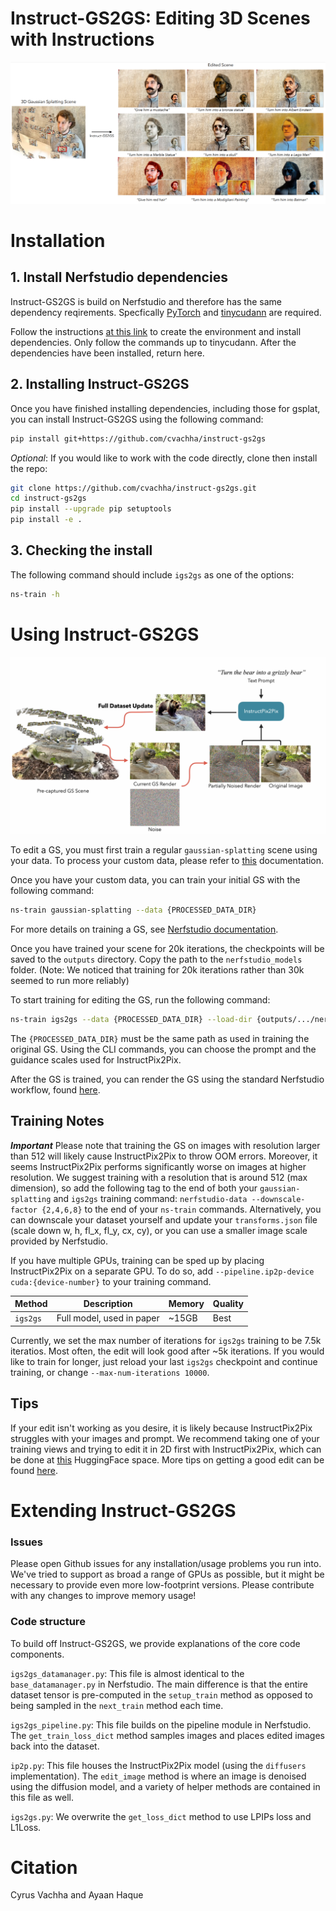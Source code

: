 # Instruct-GS2GS: Editing 3D Scenes with Instructions


![teaser](imgs/igs2gs_teaser.png)

# Installation

## 1. Install Nerfstudio dependencies

Instruct-GS2GS is build on Nerfstudio and therefore has the same dependency reqirements. Specfically [PyTorch](https://pytorch.org/) and [tinycudann](https://github.com/NVlabs/tiny-cuda-nn) are required.

Follow the instructions [at this link](https://docs.nerf.studio/quickstart/installation.html) to create the environment and install dependencies. Only follow the commands up to tinycudann. After the dependencies have been installed, return here.

## 2. Installing Instruct-GS2GS

Once you have finished installing dependencies, including those for gsplat, you can install Instruct-GS2GS using the following command:
```bash
pip install git+https://github.com/cvachha/instruct-gs2gs
```

_Optional_: If you would like to work with the code directly, clone then install the repo:
```bash
git clone https://github.com/cvachha/instruct-gs2gs.git
cd instruct-gs2gs
pip install --upgrade pip setuptools
pip install -e .
```

## 3. Checking the install

The following command should include `igs2gs` as one of the options:
```bash
ns-train -h
```

# Using Instruct-GS2GS

![teaser](imgs/igs2gs_pipeline.png)

To edit a GS, you must first train a regular `gaussian-splatting` scene using your data. To process your custom data, please refer to [this](https://docs.nerf.studio/quickstart/custom_dataset.html) documentation.

Once you have your custom data, you can train your initial GS with the following command:

```bash
ns-train gaussian-splatting --data {PROCESSED_DATA_DIR}
```

For more details on training a GS, see [Nerfstudio documentation](https://docs.nerf.studio/quickstart/first_nerf.html).

Once you have trained your scene for 20k iterations, the checkpoints will be saved to the `outputs` directory. Copy the path to the `nerfstudio_models` folder. (Note: We noticed that training for 20k iterations rather than 30k seemed to run more reliably)

To start training for editing the GS, run the following command:

```bash
ns-train igs2gs --data {PROCESSED_DATA_DIR} --load-dir {outputs/.../nerfstudio_models} --pipeline.prompt {"prompt"} --pipeline.guidance-scale 12.5 --pipeline.image-guidance-scale 1.5
```

The `{PROCESSED_DATA_DIR}` must be the same path as used in training the original GS. Using the CLI commands, you can choose the prompt and the guidance scales used for InstructPix2Pix.

After the GS is trained, you can render the GS using the standard Nerfstudio workflow, found [here](https://docs.nerf.studio/quickstart/viewer_quickstart.html).

## Training Notes

***Important***
Please note that training the GS on images with resolution larger than 512 will likely cause InstructPix2Pix to throw OOM errors. Moreover, it seems InstructPix2Pix performs significantly worse on images at higher resolution. We suggest training with a resolution that is around 512 (max dimension), so add the following tag to the end of both your `gaussian-splatting` and `igs2gs` training command: `nerfstudio-data --downscale-factor {2,4,6,8}` to the end of your `ns-train` commands. Alternatively, you can downscale your dataset yourself and update your `transforms.json` file (scale down w, h, fl_x, fl_y, cx, cy), or you can use a smaller image scale provided by Nerfstudio.

If you have multiple GPUs, training can be sped up by placing InstructPix2Pix on a separate GPU. To do so, add `--pipeline.ip2p-device cuda:{device-number}` to your training command.

| Method | Description | Memory | Quality |
| ---------------------------------------------------------------------------------------------------- | -------------- | ----------------------------------------------------------------- | ----------------------- |
| `igs2gs` | Full model, used in paper | ~15GB | Best |

Currently, we set the max number of iterations for `igs2gs` training to be 7.5k iteratios. Most often, the edit will look good after ~5k iterations. If you would like to train for longer, just reload your last `igs2gs` checkpoint and continue training, or change `--max-num-iterations 10000`.

## Tips

If your edit isn't working as you desire, it is likely because InstructPix2Pix struggles with your images and prompt. We recommend taking one of your training views and trying to edit it in 2D first with InstructPix2Pix, which can be done at [this](https://huggingface.co/spaces/timbrooks/instruct-pix2pix) HuggingFace space. More tips on getting a good edit can be found [here](https://github.com/timothybrooks/instruct-pix2pix#tips).

# Extending Instruct-GS2GS

### Issues
Please open Github issues for any installation/usage problems you run into. We've tried to support as broad a range of GPUs as possible, but it might be necessary to provide even more low-footprint versions. Please contribute with any changes to improve memory usage!

### Code structure
To build off Instruct-GS2GS, we provide explanations of the core code components.

`igs2gs_datamanager.py`: This file is almost identical to the `base_datamanager.py` in Nerfstudio. The main difference is that the entire dataset tensor is pre-computed in the `setup_train` method as opposed to being sampled in the `next_train` method each time.

`igs2gs_pipeline.py`: This file builds on the pipeline module in Nerfstudio. The `get_train_loss_dict` method samples images and places edited images back into the dataset.

`ip2p.py`: This file houses the InstructPix2Pix model (using the `diffusers` implementation). The `edit_image` method is where an image is denoised using the diffusion model, and a variety of helper methods are contained in this file as well.

`igs2gs.py`: We overwrite the `get_loss_dict` method to use LPIPs loss and L1Loss.

# Citation
Cyrus Vachha and Ayaan Haque
